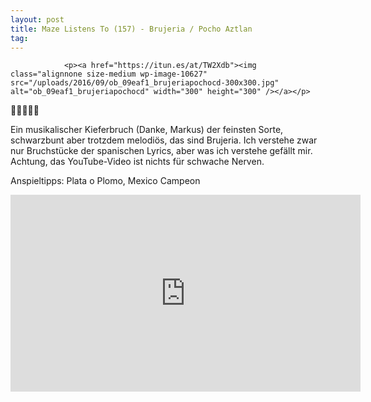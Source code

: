 ```yaml
---
layout: post
title: Maze Listens To (157) - Brujeria / Pocho Aztlan
tag: 
---
```



                <p><a href="https://itun.es/at/TW2Xdb"><img class="alignnone size-medium wp-image-10627" src="/uploads/2016/09/ob_09eaf1_brujeriapochocd-300x300.jpg" alt="ob_09eaf1_brujeriapochocd" width="300" height="300" /></a></p>
<p>🤘🤘🤘🤘🤘</p>
<p>Ein musikalischer Kieferbruch (Danke, Markus) der feinsten Sorte, schwarzbunt aber trotzdem melodiös, das sind Brujeria. Ich verstehe zwar nur Bruchstücke der spanischen Lyrics, aber was ich verstehe gefällt mir. Achtung, das YouTube-Video ist nichts für schwache Nerven.</p>
<p>Anspieltipps: Plata o Plomo, Mexico Campeon</p>
<p><iframe width="560" height="315" src="https://www.youtube.com/embed/mWDZayTVScU" frameborder="0" allowfullscreen></iframe></p>
            
